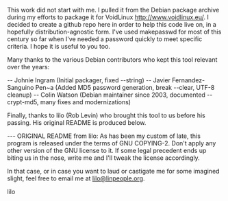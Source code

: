 This work did not start with me.  I pulled it from the Debian package archive
during my efforts to package it for VoidLinux <http://www.voidlinux.eu/>.  I
decided to create a github repo here in order to help this code live on, in a
hopefully distribution-agnostic form.  I've used makepasswd for most of this
century so far when I've needed a password quickly to meet specific criteria.
I hope it is useful to you too.

Many thanks to the various Debian contributors who kept this tool relevant
over the years:

-- Johnie Ingram (Initial packager, fixed --string)
-- Javier Fernandez-Sanguino Pen~a (Added MD5 password generation, break
   --clear, UTF-8 cleanup)
-- Colin Watson (Debian maintainer since 2003, documented --crypt-md5, many
   fixes and modernizations)

Finally, thanks to lilo (Rob Levin) who brought this tool to us before his
passing.  His original README is produced below.

---  ORIGINAL README from lilo:
As has been my custom of late, this program is released under the terms of
GNU COPYING-2.  Don't apply any other version of the GNU license to it. If
some legal precedent ends up biting us in the nose, write me and I'll tweak
the license accordingly.

In that case, or in case you want to laud or castigate me for some imagined
slight, feel free to email me at lilo@linpeople.org.


lilo
